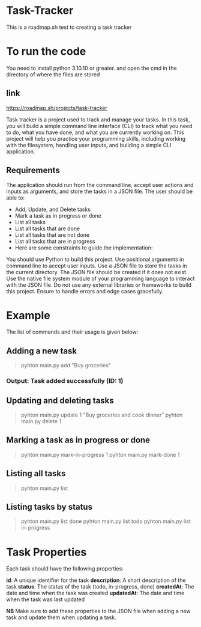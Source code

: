 # Task-Tracker
This is a roadmap.sh test to creating a task tracker

# To run the code

You need to install python 3.10.10 or greater. and open the cmd in the directory of where the files are stored

## link
https://roadmap.sh/projects/task-tracker

Task tracker is a project used to track and manage your tasks. In this task, you will build a simple command line interface (CLI) to track what you need to do, what you have done, and what you are currently working on. This project will help you practice your programming skills, including working with the filesystem, handling user inputs, and building a simple CLI application.

## Requirements
The application should run from the command line, accept user actions and inputs as arguments, and store the tasks in a JSON file. The user should be able to:

* Add, Update, and Delete tasks
* Mark a task as in progress or done
* List all tasks
* List all tasks that are done
* List all tasks that are not done
* List all tasks that are in progress
* Here are some constraints to guide the implementation:

You should use Python to build this project.
Use positional arguments in command line to accept user inputs.
Use a JSON file to store the tasks in the current directory.
The JSON file should be created if it does not exist.
Use the native file system module of your programming language to interact with the JSON file.
Do not use any external libraries or frameworks to build this project.
Ensure to handle errors and edge cases gracefully.


# Example
The list of commands and their usage is given below:

## Adding a new task
> pyhton main.py add "Buy groceries"
### Output: Task added successfully (ID: 1)

## Updating and deleting tasks
> pyhton main.py update 1 "Buy groceries and cook dinner"
> pyhton main.py delete 1

## Marking a task as in progress or done
> pyhton main.py mark-in-progress 1
> pyhton main.py mark-done 1

## Listing all tasks
> pyhton main.py list

## Listing tasks by status
> pyhton main.py list done
> pyhton main.py list todo
> pyhton main.py list in-progress

# Task Properties
Each task should have the following properties:

**id**: A unique identifier for the task
**description**: A short description of the task
**status**: The status of the task (todo, in-progress, done)
**createdAt**: The date and time when the task was created
**updatedAt**: The date and time when the task was last updated


**NB** Make sure to add these properties to the JSON file when adding a new task and update them when updating a task.
